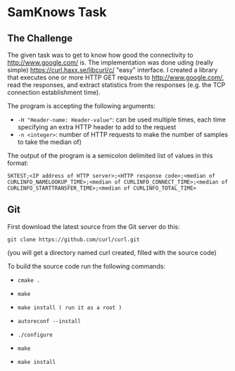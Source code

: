 # SamKnows Task

## The Challenge
The given task was to get to know how good the connectivity to http://www.google.com/ is. The implementation was done uding  (really simple) https://curl.haxx.se/libcurl/c/ "easy" interface. I created a library that executes one or more HTTP GET requests to http://www.google.com/, read the responses, and extract statistics from the responses (e.g. the TCP connection establishment time). 

The program is accepting the following arguments:
* `-H "Header-name: Header-value"`: can be used multiple times, each time specifying an extra HTTP header to add to the request
* `-n <integer>`: number of HTTP requests to make  the number of samples to take the median of)

The output of the program is a semicolon delimited list of values in this format:

    SKTEST;<IP address of HTTP server>;<HTTP response code>;<median of CURLINFO_NAMELOOKUP_TIME>;<median of CURLINFO_CONNECT_TIME>;<median of CURLINFO_STARTTRANSFER_TIME>;<median of CURLINFO_TOTAL_TIME>


## Git

First download the latest source from the Git server do this:

    git clone https://github.com/curl/curl.git

(you will get a directory named curl created, filled with the source code)


To build the source code run the following commands:

* ` cmake . `

* `make `
    
* `make install ( run it as a root ) `
    
* `autoreconf --install `
    
* ` ./configure `
    
* ` make `
    
* `make install ` 
    


